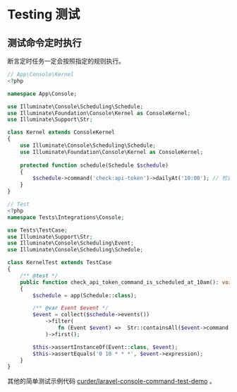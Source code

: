 # Testing 测试

## 测试命令定时执行

断言定时任务一定会按照指定的规则执行。

<CodeGroup>

  <CodeGroupItem title="App\Console\Kernel.php">

```php
// App\Console\Kernel
<?php

namespace App\Console;

use Illuminate\Console\Scheduling\Schedule;
use Illuminate\Foundation\Console\Kernel as ConsoleKernel;
use Illuminate\Support\Str;

class Kernel extends ConsoleKernel
{
    use Illuminate\Console\Scheduling\Schedule;
    use Illuminate\Foundation\Console\Kernel as ConsoleKernel;
    
    protected function schedule(Schedule $schedule)
    {
        $schedule->command('check:api-token')->dailyAt('10:00'); // 检查是否需要发送apiToken到期通知
    }
}
```

  </CodeGroupItem>
  <CodeGroupItem title="Tests\Integrations\Console\KernelTest.php">

```php
// Test
<?php
namespace Tests\Integrations\Console;

use Tests\TestCase;
use Illuminate\Support\Str;
use Illuminate\Console\Scheduling\Event;
use Illuminate\Console\Scheduling\Schedule;

class KernelTest extends TestCase
{
    /** @test */
    public function check_api_token_command_is_scheduled_at_10am(): void
    {
        $schedule = app(Schedule::class);

        /** @var Event $event */
        $event = collect($schedule->events())
            ->filter(
                fn (Event $event) =>  Str::containsAll($event->command, ['check:api_token']),
            )->first();

        $this->assertInstanceOf(Event::class, $event);
        $this->assertEquals('0 10 * * *', $event->expression);
    }
}
```

  </CodeGroupItem>
</CodeGroup>

其他的简单测试示例代码 [curder/laravel-console-command-test-demo](https://github.com/curder/laravel-console-command-test-demo) 。
